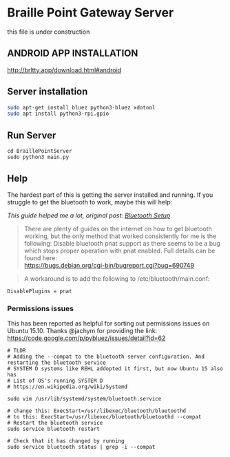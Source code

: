 # Braille Point Gateway Server

this file is under construction

## ANDROID APP INSTALLATION

http://brltty.app/download.html#android

## Server installation
````bash
sudo apt-get install bluez python3-bluez xdotool
sudo apt install python3-rpi.gpio
````
## Run Server

```
cd BraillePointServer
sudo python3 main.py
```

## Help

The hardest part of this is getting the server installed and running. If you struggle to get the bluetooth to work, maybe this will help:

*This guide helped me a lot, original post: [Bluetooth Setup](http://blog.davidvassallo.me/2014/05/11/android-linux-raspberry-pi-bluetooth-communication/)*
> There are plenty of guides on the internet on how to get bluetooth working, but the only method that worked consistently for me is the following:
> Disable bluetooth pnat support as there seems to be a bug which stops proper operation with pnat enabled. Full details can be found here:  
> https://bugs.debian.org/cgi-bin/bugreport.cgi?bug=690749

> A workaround is to add the following to /etc/bluetooth/main.conf:
```
DisablePlugins = pnat
```


### Permissions issues

This has been reported as helpful for sorting out permissions issues on Ubuntu 15.10. Thanks @jachym for providing the link:
https://code.google.com/p/pybluez/issues/detail?id=62

```shell
# TLDR
# Adding the --compat to the bluetooth server configuration. And restarting the bluetooth service
# SYSTEM D systems like REHL addopted it first, but now Ubuntu 15 also has
# List of OS's running SYSTEM D
# https://en.wikipedia.org/wiki/Systemd

sudo vim /usr/lib/systemd/system/bluetooth.service

# change this: ExecStart=/usr/libexec/bluetooth/bluetoothd
# to this: ExecStart=/usr/libexec/bluetooth/bluetoothd --compat
# Restart the bluetooth service
sudo service bluetooth restart

# Check that it has changed by running 
sudo service bluetooth status | grep -i --compat
```
